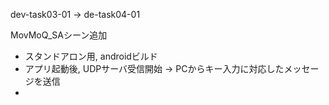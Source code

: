 dev-task03-01 -> de-task04-01

MovMoQ_SAシーン追加
- スタンドアロン用, androidビルド
- アプリ起動後, UDPサーバ受信開始 -> PCからキー入力に対応したメッセージを送信
- 
